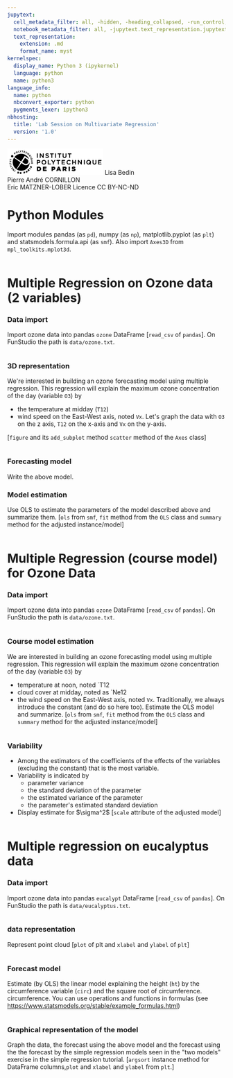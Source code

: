 ```yaml
---
jupytext:
  cell_metadata_filter: all, -hidden, -heading_collapsed, -run_control, -trusted
  notebook_metadata_filter: all, -jupytext.text_representation.jupytext_version, -jupytext.text_representation.format_version, -language_info.version, -language_info.codemirror_mode.version, -language_info.codemirror_mode, -language_info.file_extension, -language_info.mimetype, -toc
  text_representation:
    extension: .md
    format_name: myst
kernelspec:
  display_name: Python 3 (ipykernel)
  language: python
  name: python3
language_info:
  name: python
  nbconvert_exporter: python
  pygments_lexer: ipython3
nbhosting:
  title: 'Lab Session on Multivariate Regression'
  version: '1.0'
---
```


<div class="licence">
<span><img src="media/logo_IPParis.png" /></span>
<span>Lisa Bedin<br />Pierre André CORNILLON<br />Eric MATZNER-LOBER</span>
<span>Licence CC BY-NC-ND</span>
</div>

# Python Modules
Import modules pandas (as `pd`), numpy (as `np`), matplotlib.pyplot (as `plt`) and statsmodels.formula.api (as `smf`). 
Also import `Axes3D` from `mpl_toolkits.mplot3d`.


```{code-cell} python

```

# Multiple Regression on Ozone data (2 variables)

### Data import
Import ozone data into pandas `ozone` DataFrame
\[`read_csv` of `pandas`\]. On FunStudio the path is `data/ozone.txt`.


```{code-cell} python

```

### 3D representation
We're interested in building an ozone forecasting model using 
multiple regression. This regression will explain
the maximum ozone concentration of the day (variable `O3`) by 
- the temperature at midday (`T12`)
- wind speed on the East-West axis, noted `Vx`.
Let's graph the data with `O3` on the z axis, 
`T12` on the x-axis and `Vx` on the y-axis.

[`figure` and its `add_subplot` method `scatter` method of the `Axes` class]


```{code-cell} python

```

### Forecasting model
Write the above model.



### Model estimation
Use OLS to estimate the parameters of the model described above and summarize them.
[`ols` from `smf`, `fit` method from the `OLS` class and 
`summary` method for the adjusted instance/model]


```{code-cell} python

```

# Multiple Regression (course model) for Ozone Data

### Data import
Import ozone data into pandas `ozone` DataFrame
\[`read_csv` of `pandas`\]. On FunStudio the path is `data/ozone.txt`.


```{code-cell} python

```

### Course model estimation
We are interested in building an ozone forecasting model using 
multiple regression. This regression will explain
the maximum ozone concentration of the day (variable `O3`) by 
- temperature at noon, noted `T12
- cloud cover at midday, noted as `Ne12
- the wind speed on the East-West axis, noted `Vx`.
Traditionally, we always introduce the constant (and do so here too).
Estimate the OLS model and summarize.
[`ols` from `smf`, `fit` method from the `OLS` class and 
`summary` method for the adjusted instance/model]


```{code-cell} python

```

### Variability 
- Among the estimators of the coefficients of the effects of the variables
(excluding the constant) that is the most variable.
- Variability is indicated by
  - parameter variance
  - the standard deviation of the parameter
  - the estimated variance of the parameter
  - the parameter's estimated standard deviation
- Display estimate for \$\sigma^2\$
[`scale` attribute of the adjusted model]


```{code-cell} python

```

# Multiple regression on eucalyptus data

### Data import
Import ozone data into pandas `eucalypt` DataFrame
\[`read_csv` of `pandas`\]. On FunStudio the path is `data/eucalyptus.txt`.


```{code-cell} python

```

### data representation
Represent point cloud
[`plot` of plt and `xlabel` and `ylabel` of `plt`]


```{code-cell} python

```

### Forecast model
Estimate (by OLS) the linear model explaining the height (`ht`) 
by the circumference variable (`circ`) and the square root of circumference.
circumference.  You can use
operations and functions in formulas
(see https://www.statsmodels.org/stable/example_formulas.html)


```{code-cell} python

```

### Graphical representation of the model
Graph the data, the forecast using the above model and the forecast using the
the forecast by the simple regression models seen in the "two models" exercise
in the simple regression tutorial.
[`argsort` instance method for DataFrame columns,`plot` and `xlabel` and `ylabel` from `plt`.]


```{code-cell} python

```
